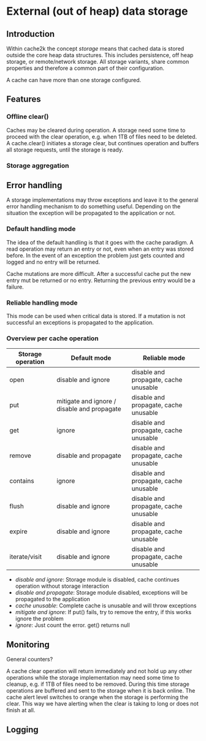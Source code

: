 # External (out of heap) data storage

## Introduction

Within cache2k the concept _storage_ means that cached data is stored outside
the core heap data structures. This includes persistence, off heap storage, or
remote/network storage. All storage variants, share common properties and
therefore a common part of their configuration.

A cache can have more than one storage configured.

## Features

### Offline clear()

Caches may be cleared during operation. A storage need some time to proceed
with the clear operation, e.g. when 1TB of files need to be deleted.
A cache.clear() initiates a storage clear, but continues operation and
buffers all storage requests, until the storage is ready.

### Storage aggregation



## Error handling

A storage implementations may throw exceptions and leave it to the
general error handling mechanism to do something useful. Depending on
 the situation the exception will be propagated to the application or
 not.

### Default handling mode

The idea of the default handling is that it goes with the cache paradigm. 
A read operation may return an entry or not, even when an entry was 
stored before. In the event of an exception the problem just gets counted 
and logged and no entry will be returned.

Cache mutations are more difficult. After a successful cache put the new entry
  mut be returned or no entry. Returning the previous entry would be a failure.

### Reliable handling mode

This mode can be used when critical data is stored. If a mutation is not 
successful an exceptions is propagated to the application.

### Overview per cache operation

| Storage operation | Default mode                                |  Reliable mode    |
  ----------------- | ------------------------------------------- | ----------------- |
| open              | disable and ignore                          | disable and propagate, cache unusable |
| put               | mitigate and ignore / disable and propagate | disable and propagate, cache unusable |
| get               | ignore                                      | disable and propagate, cache unusable |
| remove            | disable and propagate                       | disable and propagate, cache unusable |
| contains          | ignore                                      | disable and propagate, cache unusable |
| flush             | disable and ignore                          | disable and propagate, cache unusable |
| expire            | disable and ignore                          | disable and propagate, cache unusable |
| iterate/visit     | disable and ignore                          | disable and propagate, cache unusable |

- *disable and ignore*: Storage module is disabled, cache continues operation without storage interaction
- *disable and propagate*: Storage module disabled, exceptions will be propagated to the application
- *cache unusable*: Complete cache is unusable and will throw exceptions
- *mitigate and ignore*: If put() fails, try to remove the entry, if this works ignore the problem
- *ignore*: Just count the error. get() returns null

## Monitoring

General counters?

A cache clear operation will return immediately and not hold up any other operations while the
storage implementation may need some time to cleanup, e.g. if 1TB of files need to be
 removed. During this time storage operations are buffered and sent to the storage
 when it is back online. The cache alert level switches to orange when the storage
 is performing the clear. This way we have alerting when the clear is taking to 
 long or does not finish at all.

## Logging


## 